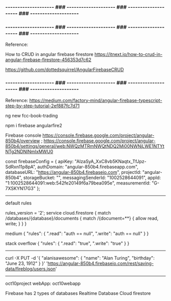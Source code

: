 
### -------------------- ### -------------------- ### -------------------- ### -------------------- ###




### -------------------- ### -------------------- ### -------------------- ### -------------------- ###
Reference:

How to CRUD in angular firebase firestore
https://itnext.io/how-to-crud-in-angular-firebase-firestore-456353d7c62

https://github.com/dottedsquirrel/AngularFirebaseCRUD

### -------------------- ### -------------------- ### -------------------- ### -------------------- ###

Reference:
https://medium.com/factory-mind/angular-firebase-typescript-step-by-step-tutorial-2ef887fc7d71

ng new fcc-book-trading

npm i firebase angularfire2

Firebase console
https://console.firebase.google.com/project/angular-850b4/overview
;
https://console.firebase.google.com/project/angular-850b4/settings/general/web:NWQzMTRmNWQtNDQ2Mi00NWNjLWE1NTYtNTg2NDNlNmIxMWU0

const firebaseConfig = {
  apiKey: "AIzaSyA_XxC8vb5KNaqtx_TfJpz-SdRxn11p8pA",
  authDomain: "angular-850b4.firebaseapp.com",
  databaseURL: "https://angular-850b4.firebaseio.com",
  projectId: "angular-850b4",
  storageBucket: "",
  messagingSenderId: "1002528644091",
  appId: "1:1002528644091:web:542fe20149f6a79bea095e",
  measurementId: "G-7XSKYN17G3"
};


---------------------------------------------
default rules

rules_version = '2';
service cloud.firestore {
  match /databases/{database}/documents {
    match /{document=**} {
      allow read, write;
    }
  }
}

medium
{
  "rules": {
    ".read": "auth == null",
    ".write": "auth == null"
  }
}

stack overflow
{
  "rules": {
    ".read": "true",
    ".write": "true"
  }
}

---------------------------------------------



curl -X PUT -d '{
  "alanisawesome": {
    "name": "Alan Turing",
    "birthday": "June 23, 1912"
  }
}' 'https://angular-850b4.firebaseio.com/rest/saving-data/fireblog/users.json'


------

oct10project 
webApp: oct10webapp

<!-- The core Firebase JS SDK is always required and must be listed first -->
<script src="https://www.gstatic.com/firebasejs/7.1.0/firebase-app.js"></script>

<!-- TODO: Add SDKs for Firebase products that you want to use
     https://firebase.google.com/docs/web/setup#available-libraries -->
<script src="https://www.gstatic.com/firebasejs/7.1.0/firebase-analytics.js"></script>

<script>
  // Your web app's Firebase configuration
  var firebaseConfig = {
    apiKey: "AIzaSyA7SE96UA4z4e8NJUaQANvDO-GA7qXkWyY",
    authDomain: "oct10project.firebaseapp.com",
    databaseURL: "https://oct10project.firebaseio.com",
    projectId: "oct10project",
    storageBucket: "oct10project.appspot.com",
    messagingSenderId: "96545103937",
    appId: "1:96545103937:web:75d77eede47192edc6e6c0",
    measurementId: "G-F7TXJJ8KV2"
  };
  // Initialize Firebase
  firebase.initializeApp(firebaseConfig);
  firebase.analytics();
</script>


Firebase has 2 types of databases 
Realtime Database 
Cloud firestore





